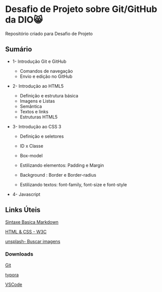 # Desafio de Projeto sobre Git/GitHub da DIO:smile_cat:

Repositório criado para Desafio de Projeto



## Sumário 




- 1- Introdução Git e GitHub

  - Comandos de navegação
  - Envio e edição no GitHub





- 2- Introdução ao HTML5
  - Definição e estrutura básica
  - Imagens e Listas
  - Semântica
  - Textos e links
  - Estruturas HTML5







- 3- Introdução ao CSS 3  

  - Definição e seletores

  - ID x Classe

  - Box-model

  - Estilizando elementos: Padding e Margin

  - Background : Border e Border-radius

  - Estilizando textos: font-family, font-size e font-style

    

- 4- Javascript




## Links Úteis



[Sintaxe Basica Markdown](https://www.markdownguide.org/basic-syntax/)

[HTML & CSS - W3C](https://www.w3.org/standards/webdesign/htmlcss)

[unsplash- Buscar imagens](https://unsplash.com/)

### Downloads

[Git](https://git-scm.com/downloads)

[typora](https://typora.io/)

[VSCode](https://code.visualstudio.com/download)